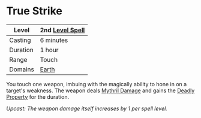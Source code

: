 # True Strike

| Level    | 2nd [Level Spell](../../../Spell%20Level.md) |
| -------- | -------------------------------------------- |
| Casting  | 6 minutes                                    |
| Duration | 1 hour                                       |
| Range    | Touch                                        |
| Domains  | [Earth](../../../Spell%20Domains/Earth.md)   |

You touch one weapon, imbuing with the magically ability to hone in on a target's weakness. The weapon deals [Mythril Damage](../../../../Damage%20Types/Mythril%20Damage.md) and gains the [Deadly Property](../../../../Items/Equipment/Individual%20Item%20Cards/Weapons/Weapon%20Properties/Deadly%20Property.md) for the duration.

*Upcast: The weapon damage itself increases by 1 per spell level.*
